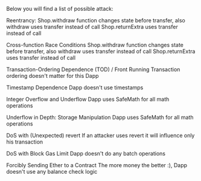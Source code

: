 Below you  will find a list of possible attack:

Reentrancy:
Shop.withdraw function changes state before transfer, also withdraw uses
transfer instead of call
Shop.returnExtra uses transfer instead of call

Cross-function Race Conditions
Shop.withdraw function changes state before transfer, also withdraw uses
transfer instead of call
Shop.returnExtra uses transfer instead of call

Transaction-Ordering Dependence (TOD) / Front Running
Transaction ordering doesn't matter for this Dapp

Timestamp Dependence
Dapp doesn't use timestamps

Integer Overflow and Underflow
Dapp uses SafeMath for all math operations

Underflow in Depth: Storage Manipulation
Dapp uses SafeMath for all math operations

DoS with (Unexpected) revert
If an attacker uses revert it will influence only his transaction

DoS with Block Gas Limit
Dapp doesn't do any batch operations

Forcibly Sending Ether to a Contract
The more money the better :), Dapp doesn't use any balance check logic
